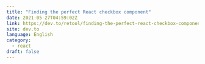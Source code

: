 ```yaml
---
title: "Finding the perfect React checkbox component"
date: 2021-05-27T04:59:02Z
link: https://dev.to/retool/finding-the-perfect-react-checkbox-component-4jlg?utm_medium=RSS&utm_source=news.12bit.vn
site: dev.to
language: English
category:
  - react
draft: false
---
```

